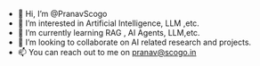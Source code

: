 - 👋 Hi, I’m @PranavScogo
- 👀 I’m interested in Artificial Intelligence, LLM ,etc.
- 🌱 I’m currently learning RAG , AI Agents, LLM,etc.
- 💞️ I’m looking to collaborate on AI related research and projects.
- 📫 You can reach out to me on pranav@scogo.in

<!---
PranavScogo/PranavScogo is a ✨ special ✨ repository because its `README.md` (this file) appears on your GitHub profile.
You can click the Preview link to take a look at your changes.
--->
